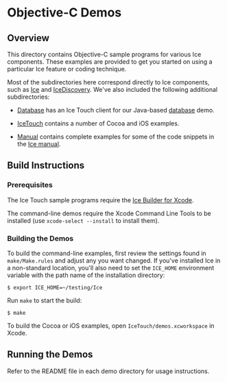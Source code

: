 # Objective-C Demos

## Overview

This directory contains Objective-C sample programs for various Ice components.
These examples are provided to get you started on using a particular Ice feature or
coding technique.

Most of the subdirectories here correspond directly to Ice components, such as
[Ice](./Ice) and [IceDiscovery](./IceDiscovery). We've also included the following
additional subdirectories:

- [Database](./Database) has an Ice Touch client for our Java-based
[database](../java/Database/library) demo.

- [IceTouch](./IceTouch) contains a number of Cocoa and iOS examples.

- [Manual](./Manual) contains complete examples for some of the code snippets
in the [Ice manual][1].

## Build Instructions

### Prerequisites

The Ice Touch sample programs require the [Ice Builder for Xcode][2].

The command-line demos require the Xcode Command Line Tools to be installed
(use `xcode-select --install` to install them).

### Building the Demos

To build the command-line examples, first review the settings found in
`make/Make.rules` and adjust any you want changed. If you've installed Ice
in a non-standard location, you'll also need to set the `ICE_HOME` environment
variable with the path name of the installation directory:

    $ export ICE_HOME=~/testing/Ice

Run `make` to start the build:

    $ make

To build the Cocoa or iOS examples, open `IceTouch/demos.xcworkspace` in Xcode.

## Running the Demos

Refer to the README file in each demo directory for usage instructions.

[1]: https://doc.zeroc.com/display/Ice37/Ice+Manual
[2]: https://github.com/zeroc-ice/ice-builder-xcode
